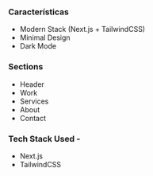 ### Características

- Modern Stack (Next.js + TailwindCSS)
- Minimal Design
- Dark Mode


### Sections

- Header
- Work
- Services
- About
- Contact



### Tech Stack Used - 
- Next.js
- TailwindCSS



